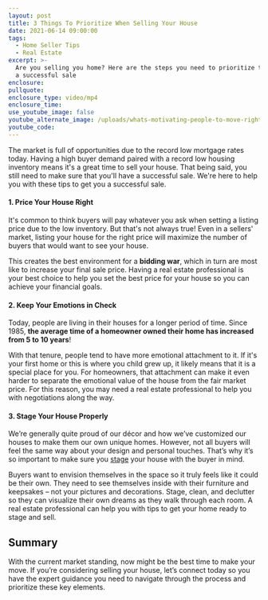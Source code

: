 ```yaml
---
layout: post
title: 3 Things To Prioritize When Selling Your House
date: 2021-06-14 09:00:00
tags:
  - Home Seller Tips
  - Real Estate
excerpt: >-
  Are you selling you home? Here are the steps you need to prioritize to ensure
  a successful sale
enclosure:
pullquote:
enclosure_type: video/mp4
enclosure_time:
use_youtube_image: false
youtube_alternate_image: /uploads/whats-motivating-people-to-move-right-now-4.png
youtube_code:
---
```

The market is full of opportunities due to the record low mortgage rates today. Having a high buyer demand paired with a record low housing inventory means it's a great time to sell your house. That being said, you still need to make sure that you'll have a successful sale. We're here to help you with these tips to get you a successful sale.

#### **1\. Price Your House Right**

It's common to think buyers will pay whatever you ask when setting a listing price due to the low inventory. But that's not always true\! Even in a sellers' market, listing your house for the right price will maximize the number of buyers that would want to see your house.&nbsp;

This creates the best environment for a **bidding war**, which in turn are most like to increase your final sale price. Having a real estate professional is your best choice to help you set the best price for your house so you can achieve your financial goals.

#### **2\. Keep Your Emotions in Check**

Today, people are living in their houses for a longer period of time. Since 1985, **the average time of a homeowner owned their home has increased from 5 to 10 years**\!&nbsp;

With that tenure, people tend to have more emotional attachment to it. If it's your first home or this is where you child grew up, it likely means that it is a special place for you. For homeowners, that attachment can make it even harder to separate the emotional value of the house from the fair market price. For this reason, you may need a real estate professional to help you with negotiations along the way.

#### **3\. Stage Your House Properly**

We’re generally quite proud of our décor and how we’ve customized our houses to make them our own unique homes. However, not all buyers will feel the same way about your design and personal touches. That’s why it’s so important to make sure you&nbsp;[stage](https://www.mykcm.com/2021/04/26/4-tips-to-maximize-the-sale-of-your-house/)&nbsp;your house with the buyer in mind.

Buyers want to envision themselves in the space so it truly feels like it could be their own. They need to see themselves inside with their furniture and keepsakes – not your pictures and decorations. Stage, clean, and declutter so they can visualize their own dreams as they walk through each room. A real estate professional can help you with tips to get your home ready to stage and sell.

## **Summary**

With the current market standing, now might be the best time to make your move. If you’re considering selling your house, let’s connect today so you have the expert guidance you need to navigate through the process and prioritize these key elements.
